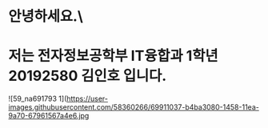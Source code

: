 # 안녕하세요.\
# 저는 전자정보공학부 IT융합과 1학년 20192580 김인호 입니다.

![59_na691793 1](https://user-images.githubusercontent.com/58360266/69911037-b4ba3080-1458-11ea-9a70-67961567a4e6.jpg
